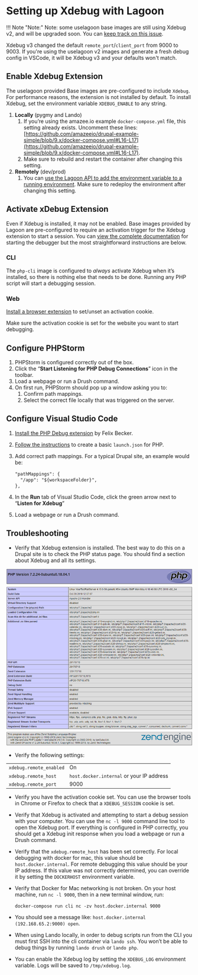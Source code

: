 # Setting up Xdebug with Lagoon

!!! Note "Note:"
    Note: some uselagoon base images are still using Xdebug v2, and will be upgraded soon. You can [keep track on this issue](https://github.com/uselagoon/lagoon-images/issues/40).

Xdebug v3 changed the default `remote_port`/`client_port` from 9000 to 9003. If you're using the uselagoon v2 images and generate a fresh debug config in VSCode, it will be Xdebug v3 and your defaults won't match.

## Enable Xdebug Extension

The uselagoon provided Base images are pre-configured to include `Xdebug`. For performance reasons, the extension is not installed by default. To install Xdebug, set the environment variable `XDEBUG_ENABLE` to any string.

1. **Locally** \(pygmy and Lando\)
   1. If you’re using the amazee.io example `docker-compose.yml` file, this setting already exists. Uncomment these lines: [https://github.com/amazeeio/drupal-example-simple/blob/9.x/docker-compose.yml#L16-L17](https://github.com/amazeeio/drupal-example-simple/blob/9.x/docker-compose.yml#L16-L17).
   2. Make sure to rebuild and restart the container after changing this setting.
2. **Remotely** \(dev/prod\)
   1. You can [use the Lagoon API to add the environment variable to a running environment](environment-variables.md#runtime-environment-variables-lagoon-api). Make sure to redeploy the environment after changing this setting.

## Activate xDebug Extension

Even if Xdebug is installed, it may not be enabled. Base images provided by Lagoon are pre-configured to require an activation trigger for the Xdebug extension to start a session. You can [view the complete documentation](https://2.xdebug.org/docs/remote#starting) for starting the debugger but the most straightforward instructions are below.

### CLI

The `php-cli` image is configured to _always_ activate Xdebug when it’s installed, so there is nothing else that needs to be done. Running any PHP script will start a debugging session.

### Web

[Install a browser extension](https://2.xdebug.org/docs/remote#browser-extensions) to set/unset an activation cookie.

Make sure the activation cookie is set for the website you want to start debugging.

## Configure PHPStorm

1. PHPStorm is configured correctly out of the box.
2. Click the “**Start Listening for PHP Debug Connections**” icon in the toolbar.
3. Load a webpage or run a Drush command.
4. On first run, PHPStorm should pop up a window asking you to:
   1. Confirm path mappings.
   2. Select the correct file locally that was triggered on the server.

## Configure Visual Studio Code

1. [Install the PHP Debug extension](https://marketplace.visualstudio.com/items?itemName=felixfbecker.php-debug) by Felix Becker.
2. [Follow the instructions](https://marketplace.visualstudio.com/items?itemName=felixfbecker.php-debug#vs-code-configuration) to create a basic `launch.json` for PHP.
3. Add correct path mappings. For a typical Drupal site, an example would be:

   ```text
   "pathMappings": {
     "/app": "${workspaceFolder}",
   },
   ```

4. In the **Run** tab of Visual Studio Code, click the green arrow next to “**Listen for Xdebug**”
5. Load a webpage or run a Drush command.

## Troubleshooting

* Verify that Xdebug extension is installed. The best way to do this on a Drupal site is to check the PHP status page. You should find a section about Xdebug and all its settings.

![phpinfo results](phpinfo.png)

* Verify the following settings:

|  |  |
| :--- | :--- |
| `xdebug.remote_enabled` | On |
| `xdebug.remote_host` | `host.docker.internal` or your IP address |
| `xdebug.remote_port` | 9000 |

* Verify you have the activation cookie set. You can use the browser tools in Chrome or Firefox to check that a `XDEBUG_SESSION` cookie is set.
* Verify that Xdebug is activated and attempting to start a debug session with your computer. You can use the `nc -l 9000` command line tool to open the Xdebug port. If everything is configured in PHP correctly, you should get a Xdebug init response when you load a webpage or run a Drush command.
* Verify that the `xdebug.remote_host` has been set correctly. For local debugging with docker for mac, this value should be `host.docker.internal`. For remote debugging this value should be your IP address. If this value was not correctly determined, you can override it by setting the `DOCKERHOST` environment variable.
* Verify that Docker for Mac networking is not broken. On your host machine, run `nc -l 9000`, then in a new terminal window, run:

  ```text
  docker-compose run cli nc -zv host.docker.internal 9000
  ```

* You should see a message like: `host.docker.internal (192.168.65.2:9000) open`.
* When using Lando locally, in order to debug scripts run from the CLI you must first SSH into the cli container via `lando ssh`. You won’t be able to debug things by running `lando drush` or `lando php`.
* You can enable the Xdebug log by setting the `XDEBUG_LOG` environment variable. Logs will be saved to `/tmp/xdebug.log`.

